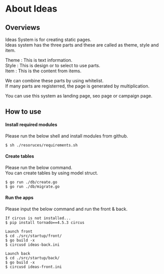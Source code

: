 # About Ideas 
## Overviews

Ideas System is for creating static pages.  
Ideas system has the three parts and these are called as theme, style and item.  
    
  Theme : This is text information.  
  Style : This is design or to select to use parts.  
  Item : This is the content from items.   
  
We can combine these parts by using whitelist.  
If many parts are registerred, the page is generated by multiplication.  
  
You can use this system as landing page, seo page or campaign page.  
  
## How to use
#### Install required modules

Please run the below shell and install modules from github.

    $ sh ./resoruces/requirements.sh

#### Create tables

Please run the below command.  
You can create tables by using model struct.

    $ go run ./db/create.go
    $ go run ./db/migrate.go

#### Run the apps

Please input the below command and run the front & back.

    If circus is not installed...
    $ pip install tornado==4.5.3 circus

    Launch front
    $ cd ./src/startup/front/
    $ go build -x 
    $ circusd ideas-back.ini

    Launch back
    $ cd ./src/startup/back/
    $ go build -x 
    $ circusd ideas-front.ini
